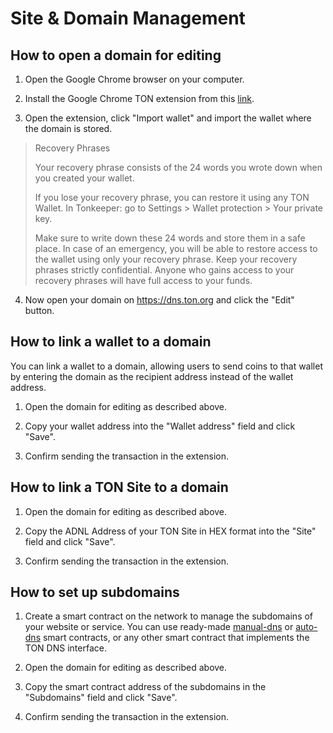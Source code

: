 # Site & Domain Management

## How to open a domain for editing

1. Open the Google Chrome browser on your computer.

2. Install the Google Chrome TON extension from this [link](https://chrome.google.com/webstore/detail/ton-wallet/nphplpgoakhhjchkkhmiggakijnkhfnd).

3. Open the extension, click "Import wallet" and import the wallet where the domain is stored.

> Recovery Phrases
>
> Your recovery phrase consists of the 24 words you wrote down when you created your wallet.
>
> If you lose your recovery phrase, you can restore it using any TON Wallet.
> In Tonkeeper: go to Settings > Wallet protection > Your private key.
>
>
> Make sure to write down these 24 words and store them in a safe place. In case of an emergency, you will be able to restore access to the wallet using only your recovery phrase.
> Keep your recovery phrases strictly confidential. Anyone who gains access to your recovery phrases will have full access to your funds.

4. Now open your domain on https://dns.ton.org and click the "Edit" button.

## How to link a wallet to a domain

You can link a wallet to a domain, allowing users to send coins to that wallet by entering the domain as the recipient address instead of the wallet address.

1. Open the domain for editing as described above.

2. Copy your wallet address into the "Wallet address" field and click "Save".

3. Confirm sending the transaction in the extension.

## How to link a TON Site to a domain

1. Open the domain for editing as described above.

2. Copy the ADNL Address of your TON Site in HEX format into the "Site" field and click "Save".

3. Confirm sending the transaction in the extension.

## How to set up subdomains


1. Create a smart contract on the network to manage the subdomains of your website or service. You can use ready-made [manual-dns](https://github.com/ton-blockchain/ton/blob/master/crypto/smartcont/dns-manual-code.fc) or [auto-dns](https://github.com/ton-blockchain/ton/blob/master/crypto/smartcont/dns-auto-code.fc) smart contracts, or any other smart contract that implements the TON DNS interface.

2. Open the domain for editing as described above.

3. Copy the smart contract address of the subdomains in the "Subdomains" field and click "Save".

4. Confirm sending the transaction in the extension.



